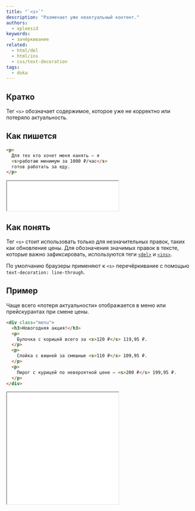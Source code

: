 ```yaml
---
title: "`<s>`"
description: "Размечает уже неактуальный контент."
authors:
  - xpleesid
keywords:
  - зачёркивание
related:
  - html/del
  - html/ins
  - css/text-decoration
tags:
  - doka
---
```


## Кратко

Тег `<s>` обозначает содержимое, которое уже не корректно или потеряло актуальность.

## Как пишется

```html
<p>
  Для тех кто хочет меня нанять — я
  <s>работаю минимум за 1000 ₽/час</s>
  готов работать за еду.
</p>
```

<iframe title="Базовый пример" src="demos/basic/" height="80"></iframe>

## Как понять

Тег `<s>` стоит использовать только для незначительных правок, таких как обновление цены. Для обозначения значимых правок в тексте, которые важно зафиксировать, используются теги [`<del>`](/html/del/) и [`<ins>`](/html/ins/).

По умолчанию браузеры применяют к `<s>` перечёркивание с помощью `text-decoration: line-through`.

## Пример

Чаще всего «‎потеря актуальности»‎ отображается в меню или прейскурантах при смене цены.

```html
<div class="menu">
  <h3>Новогодняя акция!</h3>
  <p>
    Булочка с корицей всего за <s>120 ₽</s> 119,95 ₽.
  </p>
  <p>
    Слойка с вишней за смешные <s>110 ₽</s> 109,95 ₽.
  </p>
  <p>
    Пирог с курицей по невероятной цене — <s>200 ₽</s> 199,95 ₽.
  </p>
</div>
```

<iframe title="Пример с ценами" src="demos/prices/" height="300"></iframe>
